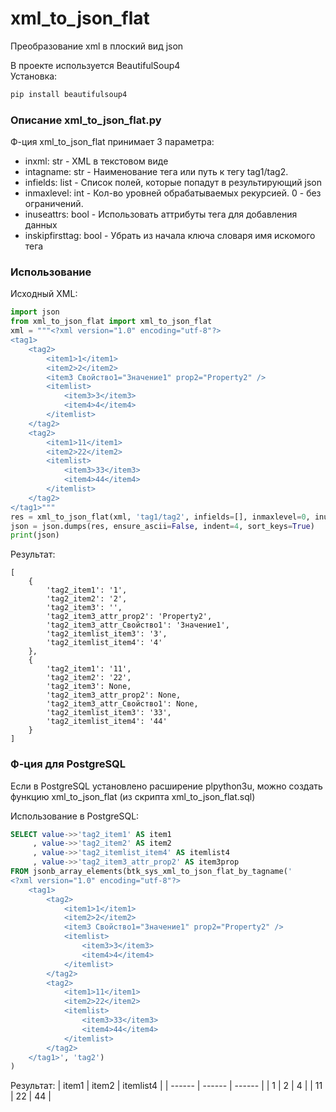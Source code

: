 # xml_to_json_flat
Преобразование xml в плоский вид json

В проекте используется BeautifulSoup4  
Установка:   
```sh
pip install beautifulsoup4
```

### Описание xml_to_json_flat.py
Ф-ция xml_to_json_flat принимает 3 параметра:   
* inxml: str - XML в текстовом виде   
* intagname: str - Наименование тега или путь к тегу tag1/tag2.   
* infields: list - Список полей, которые попадут в результирующий json
* inmaxlevel: int - Кол-во уровней обрабатываемых рекурсией. 0 - без ограничений.
* inuseattrs: bool - Использовать аттрибуты тега для добавления данных
* inskipfirsttag: bool - Убрать из начала ключа словаря имя искомого тега

### Использование
Исходный XML:
```python
import json
from xml_to_json_flat import xml_to_json_flat
xml = """<?xml version="1.0" encoding="utf-8"?>
<tag1>
    <tag2>
        <item1>1</item1>
        <item2>2</item2>
        <item3 Свойство1="Значение1" prop2="Property2" />
        <itemlist> 
            <item3>3</item3>
            <item4>4</item4>
        </itemlist>
    </tag2>
    <tag2>
        <item1>11</item1>
        <item2>22</item2>
        <itemlist> 
            <item3>33</item3>
            <item4>44</item4>
        </itemlist>
    </tag2>
</tag1>"""
res = xml_to_json_flat(xml, 'tag1/tag2', infields=[], inmaxlevel=0, inuseattrs=True)
json = json.dumps(res, ensure_ascii=False, indent=4, sort_keys=True)
print(json)
```


Результат:
```
[
    {
		'tag2_item1': '1',
		'tag2_item2': '2',
		'tag2_item3': '',
		'tag2_item3_attr_prop2': 'Property2',
		'tag2_item3_attr_Свойство1': 'Значение1',
		'tag2_itemlist_item3': '3',
		'tag2_itemlist_item4': '4'
	}, 
    {
		'tag2_item1': '11',
		'tag2_item2': '22',
		'tag2_item3': None,
		'tag2_item3_attr_prop2': None,
		'tag2_item3_attr_Свойство1': None,
		'tag2_itemlist_item3': '33',
		'tag2_itemlist_item4': '44'
	}
]
```

### Ф-ция для PostgreSQL

Если в PostgreSQL установлено расширение plpython3u, можно создать функцию xml_to_json_flat (из скрипта xml_to_json_flat.sql)

Использование в PostgreSQL:  

```sql
SELECT value->>'tag2_item1' AS item1
     , value->>'tag2_item2' AS item2
     , value->>'tag2_itemlist_item4' AS itemlist4
     , value->>'tag2_item3_attr_prop2' AS item3prop
FROM jsonb_array_elements(btk_sys_xml_to_json_flat_by_tagname('
<?xml version="1.0" encoding="utf-8"?>
    <tag1>
        <tag2>
            <item1>1</item1>
            <item2>2</item2>
            <item3 Свойство1="Значение1" prop2="Property2" />
            <itemlist> 
                <item3>3</item3>
                <item4>4</item4>
            </itemlist>
        </tag2>
        <tag2>
            <item1>11</item1>
            <item2>22</item2>
            <itemlist> 
                <item3>33</item3>
                <item4>44</item4>
            </itemlist>
        </tag2>
    </tag1>', 'tag2')
)
```
Результат:
| item1 | item2 | itemlist4 |
| ------ | ------ | ------ |
| 1 | 2 | 4 |
| 11 | 22 | 44 |